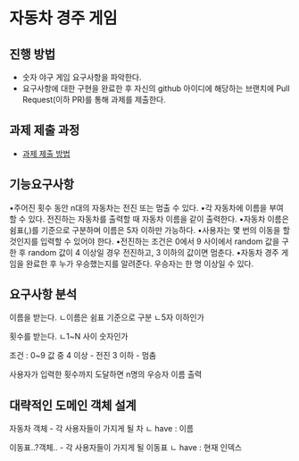 # 자동차 경주 게임
## 진행 방법
* 숫자 야구 게임 요구사항을 파악한다.
* 요구사항에 대한 구현을 완료한 후 자신의 github 아이디에 해당하는 브랜치에 Pull Request(이하 PR)를 통해 과제를 제출한다.

## 과제 제출 과정
* [과제 제출 방법](https://github.com/next-step/nextstep-docs/tree/master/precourse)

## 기능요구사항
•주어진 횟수 동안 n대의 자동차는 전진 또는 멈출 수 있다.
•각 자동차에 이름을 부여할 수 있다. 전진하는 자동차를 출력할 때 자동차 이름을 같이 출력한다.
•자동차 이름은 쉼표(,)를 기준으로 구분하며 이름은 5자 이하만 가능하다.
•사용자는 몇 번의 이동을 할 것인지를 입력할 수 있어야 한다.
•전진하는 조건은 0에서 9 사이에서 random 값을 구한 후 random 값이 4 이상일 경우 전진하고, 3 이하의 값이면 멈춘다.
•자동차 경주 게임을 완료한 후 누가 우승했는지를 알려준다. 우승자는 한 명 이상일 수 있다.

## 요구사항 분석
이름을 받는다.
	ㄴ이름은 쉼표 기준으로 구분
	ㄴ5자 이하인가

횟수를 받는다.
	ㄴ1~N 사이 숫자인가

조건 :
0~9 값 중	4 이상 - 전진
			3 이하 - 멈춤

사용자가 입력한 횟수까지 도달하면 n명의 우승자 이름 출력

## 대략적인 도메인 객체 설계
자동차 객체 - 각 사용자들이 가지게 될 차
	ㄴ have : 이름

이동표..?객체.. - 각 사용자들이 가지게 될 이동표
	ㄴ have : 현재 인덱스
	